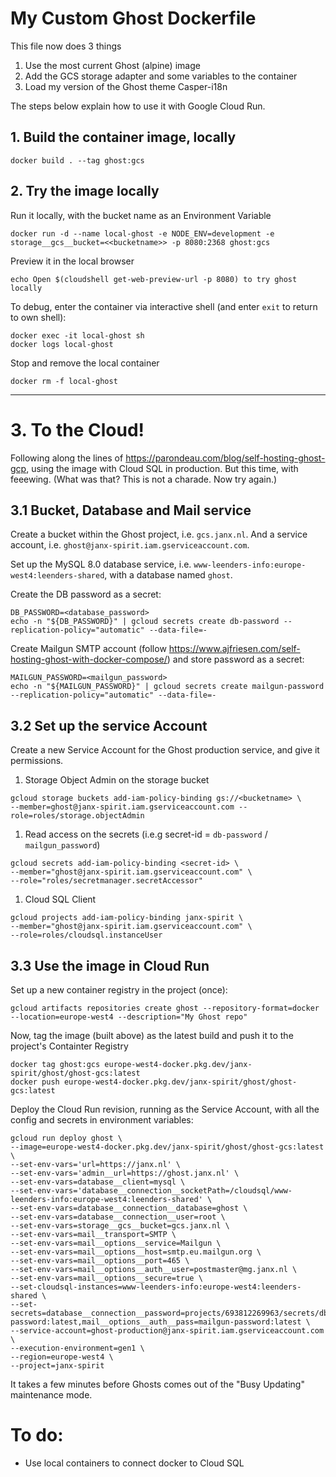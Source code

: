 # My Custom Ghost Dockerfile

This file now does 3 things
1. Use the most current Ghost (alpine) image
2. Add the GCS storage adapter and some variables to the container
3. Load my version of the Ghost theme Casper-i18n

The steps below explain how to use it with Google Cloud Run.

## 1. Build the container image, locally

    docker build . --tag ghost:gcs

## 2. Try the image locally
Run it locally, with the bucket name as an Environment Variable
    
    docker run -d --name local-ghost -e NODE_ENV=development -e storage__gcs__bucket=<<bucketname>> -p 8080:2368 ghost:gcs

Preview it in the local browser

    echo Open $(cloudshell get-web-preview-url -p 8080) to try ghost locally

To debug, enter the container via interactive shell (and enter `exit` to return to own shell):

    docker exec -it local-ghost sh
    docker logs local-ghost

Stop and remove the local container

    docker rm -f local-ghost

---

# 3. To the Cloud!
Following along the lines of https://parondeau.com/blog/self-hosting-ghost-gcp, using the image with Cloud SQL in production. But this time, with feeewing. (What was that? This is not a charade. Now try again.)

## 3.1 Bucket, Database and Mail service
Create a bucket within the Ghost project, i.e. `gcs.janx.nl`. And a service account, i.e. `ghost@janx-spirit.iam.gserviceaccount.com`.

Set up the MySQL 8.0 database service, i.e. `www-leenders-info:europe-west4:leenders-shared`, with a database named `ghost`.

Create the DB password as a secret:

    DB_PASSWORD=<database_password>
    echo -n "${DB_PASSWORD}" | gcloud secrets create db-password --replication-policy="automatic" --data-file=-

Create Mailgun SMTP account (follow https://www.ajfriesen.com/self-hosting-ghost-with-docker-compose/)
and store password as a secret:

    MAILGUN_PASSWORD=<mailgun_password>
    echo -n "${MAILGUN_PASSWORD}" | gcloud secrets create mailgun-password --replication-policy="automatic" --data-file=-

## 3.2 Set up the service Account
Create a new Service Account for the Ghost production service, and give it permissions.

1. Storage Object Admin on the storage bucket
```
gcloud storage buckets add-iam-policy-binding gs://<bucketname> \
--member=ghost@janx-spirit.iam.gserviceaccount.com --role=roles/storage.objectAdmin
```
1. Read access on the secrets (i.e.g secret-id = `db-password` / `mailgun_password`)
```
gcloud secrets add-iam-policy-binding <secret-id> \
--member="ghost@janx-spirit.iam.gserviceaccount.com" \
--role="roles/secretmanager.secretAccessor"
```
1. Cloud SQL Client
```
gcloud projects add-iam-policy-binding janx-spirit \
--member="ghost@janx-spirit.iam.gserviceaccount.com" \
--role=roles/cloudsql.instanceUser
```
## 3.3 Use the image in Cloud Run
Set up a new container registry in the project (once):

    gcloud artifacts repositories create ghost --repository-format=docker --location=europe-west4 --description="My Ghost repo"

Now, tag the image (built above) as the latest build and push it to the project's Containter Registry

    docker tag ghost:gcs europe-west4-docker.pkg.dev/janx-spirit/ghost/ghost-gcs:latest
    docker push europe-west4-docker.pkg.dev/janx-spirit/ghost/ghost-gcs:latest

Deploy the Cloud Run revision, running as the Service Account, with all the config and secrets in environment variables:
```
gcloud run deploy ghost \
--image=europe-west4-docker.pkg.dev/janx-spirit/ghost/ghost-gcs:latest \
--set-env-vars='url=https://janx.nl' \
--set-env-vars='admin__url=https://ghost.janx.nl' \
--set-env-vars=database__client=mysql \
--set-env-vars='database__connection__socketPath=/cloudsql/www-leenders-info:europe-west4:leenders-shared' \
--set-env-vars=database__connection__database=ghost \
--set-env-vars=database__connection__user=root \
--set-env-vars=storage__gcs__bucket=gcs.janx.nl \
--set-env-vars=mail__transport=SMTP \
--set-env-vars=mail__options__service=Mailgun \
--set-env-vars=mail__options__host=smtp.eu.mailgun.org \
--set-env-vars=mail__options__port=465 \
--set-env-vars=mail__options__auth__user=postmaster@mg.janx.nl \
--set-env-vars=mail__options__secure=true \
--set-cloudsql-instances=www-leenders-info:europe-west4:leenders-shared \
--set-secrets=database__connection__password=projects/693812269963/secrets/db-password:latest,mail__options__auth__pass=mailgun-password:latest \
--service-account=ghost-production@janx-spirit.iam.gserviceaccount.com \
--execution-environment=gen1 \
--region=europe-west4 \
--project=janx-spirit
```
It takes a few minutes before Ghosts comes out of the "Busy Updating" maintenance mode.


# To do: 
- Use local containers to connect docker to Cloud SQL
